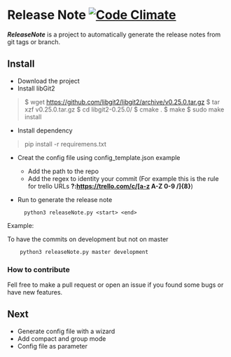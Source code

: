 # Release Note [![Code Climate](https://codeclimate.com/github/sveneruso/releasenote/badges/gpa.svg)](https://codeclimate.com/github/sveneruso/releasenote)
***ReleaseNote*** is a project to automatically generate the release notes from git tags or branch.

## Install
- Download the project
- Install libGit2  

> $ wget https://github.com/libgit2/libgit2/archive/v0.25.0.tar.gz
> $ tar xzf v0.25.0.tar.gz
> $ cd libgit2-0.25.0/
> $ cmake .
> $ make
> $ sudo make install

- Install dependency
> pip install -r requiremens.txt

- Creat the config file using config_template.json example
	- Add the path to the repo
	- Add the regex to identity your commit (For example this is the rule for trello URLs **?:https://trello.com/c/[a-z A-Z 0-9 \/]{8}**)
- Run to generate the release note

		python3 releaseNote.py <start> <end>

Example:

To have the commits on development but not on master
		
		python3 releaseNote.py master development

### How to contribute
Fell free to make a pull request or open an issue if you found some bugs or have new features.

## Next
- Generate config file with a wizard
- Add compact and group mode
- Config file as parameter
